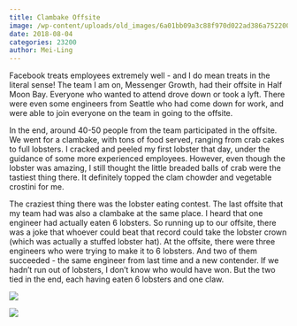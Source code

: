 ```yaml
---
title: Clambake Offsite
image: /wp-content/uploads/old_images/6a01bb09a3c88f970d022ad386a752200d-pi.jpg
date: 2018-08-04
categories: 23200
author: Mei-Ling
---
```


Facebook treats employees extremely well - and I do mean treats in the literal sense! The team I am on, Messenger Growth, had their offsite in Half Moon Bay. Everyone who wanted to attend drove down or took a lyft. There were even some engineers from Seattle who had come down for work, and were able to join everyone on the team in going to the offsite.

In the end, around 40-50 people from the team participated in the offsite. We went for a clambake, with tons of food served, ranging from crab cakes to full lobsters. I cracked and peeled my first lobster that day, under the guidance of some more experienced employees. However, even though the lobster was amazing, I still thought the little breaded balls of crab were the tastiest thing there. It definitely topped the clam chowder and vegetable crostini for me.

The craziest thing there was the lobster eating contest. The last offsite that my team had was also a clambake at the same place. I heard that one engineer had actually eaten 6 lobsters. So running up to our offsite, there was a joke that whoever could beat that record could take the lobster crown (which was actually a stuffed lobster hat). At the offsite, there were three engineers who were trying to make it to 6 lobsters. And two of them succeeded - the same engineer from last time and a new contender. If we hadn’t run out of lobsters, I don’t know who would have won. But the two tied in the end, each having eaten 6 lobsters and one claw.


![](/old_images/6a0105349b8251970b022ad3a66a51200b.jpg)

![](/old_images/6a0105349b8251970b022ad3a66a53200b.jpg)
